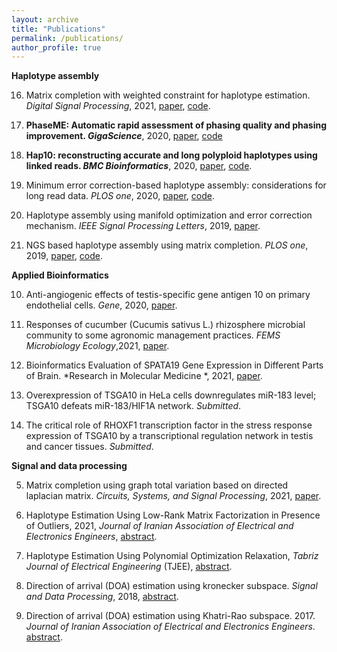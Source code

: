 ```yaml
---
layout: archive
title: "Publications"
permalink: /publications/
author_profile: true
---
```


  **Haplotype assembly**

16. Matrix completion with weighted constraint for haplotype estimation. *Digital Signal Processing*, 2021, [paper](https://www.sciencedirect.com/science/article/pii/S1051200420302256), [code](https://github.com/smajidian/WeightedMC).

15. **PhaseME: Automatic rapid assessment of phasing quality and phasing improvement. *GigaScience***, 2020, [paper](https://academic.oup.com/gigascience/article/9/7/giaa078/5875849), [code](https://github.com/smajidian/phaseme)

14. **Hap10: reconstructing accurate and long polyploid haplotypes using linked reads. *BMC Bioinformatics***, 2020, [paper](https://bmcbioinformatics.biomedcentral.com/articles/10.1186/s12859-020-03584-5),  [code](https://github.com/smajidian/Hap10).

13. Minimum error correction-based haplotype assembly: considerations for long read data. *PLOS one*, 2020, [paper](https://arxiv.org/abs/1803.05019v2), [code](https://github.com/smajidian/MEC).

12. Haplotype assembly using manifold optimization and error correction mechanism. *IEEE Signal Processing Letters*, 2019, [paper](https://ieeexplore.ieee.org/document/8686170).

11. NGS based haplotype assembly using matrix completion. *PLOS one*, 2019, [paper](https://journals.plos.org/plosone/article?id=10.1371/journal.pone.0214455), [code](https://github.com/smajidian/HapMC).


  **Applied Bioinformatics**


10. Anti-angiogenic effects of testis-specific gene antigen 10 on primary endothelial cells. *Gene*, 2020, [paper](https://www.sciencedirect.com/science/article/pii/S0378111920305254).

9. Responses of cucumber (Cucumis sativus L.) rhizosphere microbial community to some agronomic management practices. *FEMS Microbiology Ecology*,2021, [paper](https://academic.oup.com/femsec).

8. Bioinformatics Evaluation of SPATA19 Gene Expression in Different Parts of Brain. *Research in Molecular Medicine *, 2021, [paper](http://rmm.mazums.ac.ir/article-1-404-en.html).

7. Overexpression of TSGA10 in HeLa cells downregulates miR-183 level; TSGA10 defeats miR-183/HIF1A network. *Submitted*.

6. The critical role of RHOXF1 transcription factor in the stress response expression of TSGA10 by a transcriptional regulation network in testis and cancer tissues. *Submitted*.



  **Signal and data processing**

5. Matrix completion using graph total variation based on directed laplacian matrix. *Circuits, Systems, and Signal Processing*, 2021, [paper](https://link.springer.com/article/10.1007/s00034-020-01613-5).

4. Haplotype Estimation Using Low-Rank Matrix Factorization in Presence of Outliers, 2021, *Journal of Iranian Association of Electrical and Electronics Engineers*, [abstract](http://dx.doi.org/10.52547/jiaeee.18.3.113).

3. Haplotype Estimation Using Polynomial Optimization Relaxation, *Tabriz Journal of Electrical Engineering* (TJEE), [abstract](https://tjee.tabrizu.ac.ir/article_10974.html?lang=en).


2. Direction of arrival (DOA) estimation using kronecker subspace. *Signal and Data Processing*, 2018, [abstract](http://dx.doi.org/10.29252/jsdp.15.1.29).

1. Direction of arrival (DOA) estimation using Khatri-Rao subspace. 2017. *Journal of Iranian Association of Electrical and Electronics Engineers*. [abstract](http://jiaeee.com/article-1-386-en.html).

